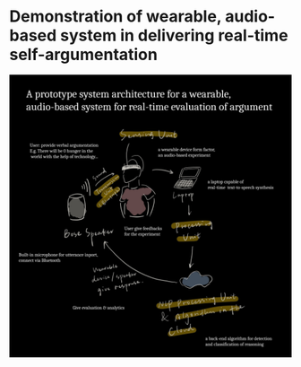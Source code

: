 <html lang="en">
<head>
    <meta charset="UTF-8">
    <meta name="viewport" content="width=device-width, initial-scale=1.0">
    <title>Project 2: Synthetic Relationships</title>
</head>
<body>
    <h1> Demonstration of wearable, audio-based system in delivering real-time self-argumentation</h1>
    <p></p>
    <img src="Diagram.jpg" alt="A diagram for the reasoning process">
</body>
</html>
